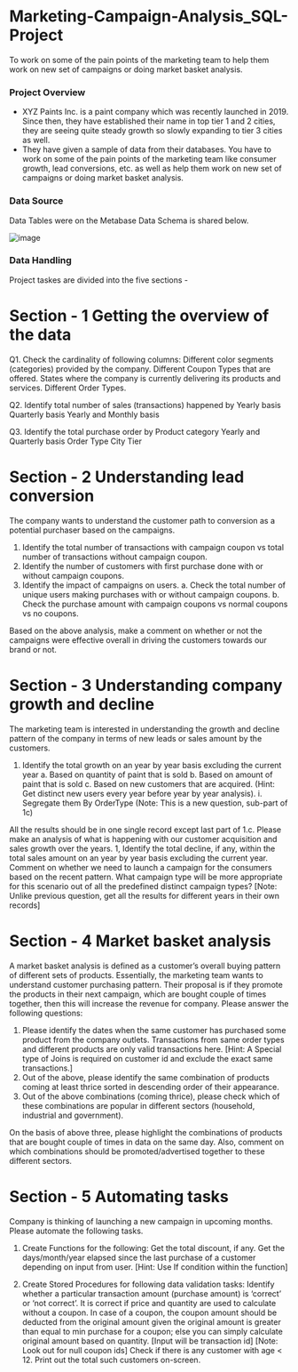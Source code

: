 # Marketing-Campaign-Analysis_SQL-Project
To work on some of the pain points of the marketing team to help them work on new set of campaigns or doing market basket analysis.

### Project Overview
- XYZ Paints Inc. is a paint company which was recently launched in 2019. Since then, they have established their name in top tier 1 and 2 cities, they are seeing quite steady growth so slowly expanding to tier 3 cities as well. 
- They have given a sample of data from their databases. You have to work on some of the pain points of the marketing team like consumer growth, lead conversions, etc. as well as help them work on new set of campaigns or doing market basket analysis.

### Data Source
Data Tables were on the Metabase
Data Schema is shared below.

 ![image](https://github.com/user-attachments/assets/c6cf89e8-8f3a-4c34-947c-c5a629d72ee6)

### Data Handling
Project taskes are divided into the five sections -

# Section - 1 Getting the overview of the data
  
Q1. Check the cardinality of following columns:
Different color segments (categories) provided by the company.
Different Coupon Types that are offered.
States where the company is currently delivering its products and services.
Different Order Types.

Q2. Identify total number of sales (transactions) happened by
Yearly basis
Quarterly basis
Yearly and Monthly basis

Q3. Identify the total purchase order by
Product category
Yearly and Quarterly basis
Order Type
City Tier

# Section - 2 Understanding lead conversion

The company wants to understand the customer path to conversion as a potential purchaser based on the campaigns.
1. Identify the total number of transactions with campaign coupon vs total number of transactions without campaign coupon.
2. Identify the number of customers with first purchase done with or without campaign coupons.
3. Identify the impact of campaigns on users.
a. Check the total number of unique users making purchases with or without campaign coupons.
b. Check the purchase amount with campaign coupons vs normal coupons vs no coupons.

Based on the above analysis, make a comment on whether or not the campaigns were effective overall in driving the customers towards our brand or not.

# Section - 3 Understanding company growth and decline

The marketing team is interested in understanding the growth and decline pattern of the company in terms of new leads or sales amount by the customers.
1. Identify the total growth on an year by year basis excluding the current year
a. Based on quantity of paint that is sold
b. Based on amount of paint that is sold
c. Based on new customers that are acquired. (Hint: Get distinct new users every year before year by year analysis).
     i. Segregate them By OrderType (Note: This is a new question, sub-part of 1c)

All the results should be in one single record except last part of 1.c. Please make an analysis of what is happening with our customer acquisition and sales growth over the years.
1, Identify the total decline, if any, within the total sales amount on an year by year basis excluding the current year. Comment on whether we need to launch a campaign for the consumers based on the recent pattern. What campaign type will be more appropriate for this scenario out of all the predefined distinct campaign types? [Note: Unlike previous question, get all the results for different years in their own records]

# Section - 4 Market basket analysis

A market basket analysis is defined as a customer’s overall buying pattern of different sets of products.
Essentially, the marketing team wants to understand customer purchasing pattern. Their proposal is if they promote the products in their next campaign, which are bought couple of times together, then this will increase the revenue for company. 
Please answer the following questions:
1. Please identify the dates when the same customer has purchased some product from the company outlets. Transactions from same order types and different products are only valid transactions here. [Hint: A Special type of Joins is required on customer id and exclude the exact same transactions.]
2. Out of the above, please identify the same combination of products coming at least thrice sorted in descending order of their appearance. 
3. Out of the above combinations (coming thrice), please check which of these combinations are popular in different sectors (household, industrial and government).

On the basis of above three, please highlight the combinations of products that are bought couple of times in data on the same day. Also, comment on which combinations should be promoted/advertised together to these different sectors.

# Section - 5 Automating tasks

Company is thinking of launching a new campaign in upcoming months. Please automate the following tasks.

1. Create Functions for the following:
Get the total discount, if any. 
Get the days/month/year elapsed since the last purchase of a customer depending on input from user. [Hint: Use If condition within the function]

2. Create Stored Procedures for following data validation tasks:
Identify whether a particular transaction amount (purchase amount) is ‘correct’ or ‘not correct’. 
It is correct if price and quantity are used to calculate without a coupon. In case of a coupon, the coupon amount should be deducted from the original amount given the original amount is greater than equal to min purchase for a coupon; else you can simply calculate original amount based on quantity. 
[Input will be transaction id] [Note: Look out for null coupon ids]
Check if there is any customer with age < 12. Print out the total such customers on-screen.


